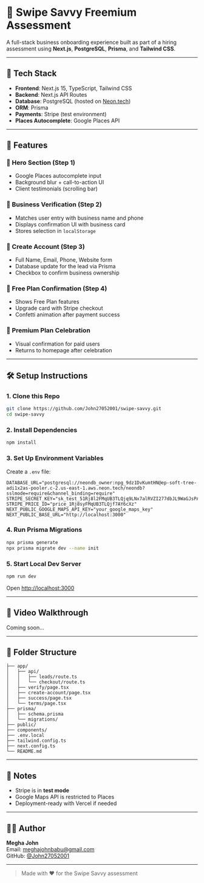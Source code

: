 # 🧠 Swipe Savvy Freemium Assessment

A full-stack business onboarding experience built as part of a hiring assessment using **Next.js**, **PostgreSQL**, **Prisma**, and **Tailwind CSS**.

---

## 🚀 Tech Stack

- **Frontend**: Next.js 15, TypeScript, Tailwind CSS
- **Backend**: Next.js API Routes
- **Database**: PostgreSQL (hosted on [Neon.tech](https://neon.tech))
- **ORM**: Prisma
- **Payments**: Stripe (test environment)
- **Places Autocomplete**: Google Places API

---

## 🌟 Features

### 🔹 Hero Section (Step 1)
- Google Places autocomplete input
- Background blur + call-to-action UI
- Client testimonials (scrolling bar)

### 🔹 Business Verification (Step 2)
- Matches user entry with business name and phone
- Displays confirmation UI with business card
- Stores selection in `localStorage`

### 🔹 Create Account (Step 3)
- Full Name, Email, Phone, Website form
- Database update for the lead via Prisma
- Checkbox to confirm business ownership

### 🔹 Free Plan Confirmation (Step 4)
- Shows Free Plan features
- Upgrade card with Stripe checkout
- Confetti animation after payment success

### 🔹 Premium Plan Celebration
- Visual confirmation for paid users
- Returns to homepage after celebration

---

## 🛠 Setup Instructions

### 1. Clone this Repo
```bash
git clone https://github.com/John27052001/swipe-savvy.git
cd swipe-savvy
```

### 2. Install Dependencies
```bash
npm install
```

### 3. Set Up Environment Variables
Create a `.env` file:
```env
DATABASE_URL="postgresql://neondb_owner:npg_9dz1DvKumtHN@ep-soft-tree-adi1x2as-pooler.c-2.us-east-1.aws.neon.tech/neondb?sslmode=require&channel_binding=require"
STRIPE_SECRET_KEY="sk_test_51Rj8l2FMqUB3TLQjq9LNx7alRVZI277dbJL9WaGJsPAEMIROjcWyrpWNdD6pGlGy3omTZrejDsYa7Sksbzv9NlFa00LW4g5Eh3"
STRIPE_PRICE_ID="price_1Rj8syFMqUB3TLQjf7AY6cXz"
NEXT_PUBLIC_GOOGLE_MAPS_API_KEY="your_google_maps_key"
NEXT_PUBLIC_BASE_URL="http://localhost:3000"
```

### 4. Run Prisma Migrations
```bash
npx prisma generate
npx prisma migrate dev --name init
```

### 5. Start Local Dev Server
```bash
npm run dev
```
Open [http://localhost:3000](http://localhost:3000)

---

## 🎥 Video Walkthrough
Coming soon...

---

## 📁 Folder Structure
```
├── app/
│   ├── api/
│   │   ├── leads/route.ts
│   │   └── checkout/route.ts
│   ├── verify/page.tsx
│   ├── create-account/page.tsx
│   ├── success/page.tsx
│   └── terms/page.tsx
├── prisma/
│   ├── schema.prisma
│   └── migrations/
├── public/
├── components/
├── .env.local
├── tailwind.config.ts
├── next.config.ts
└── README.md
```

---

## 🧪 Notes
- Stripe is in **test mode**
- Google Maps API is restricted to Places
- Deployment-ready with Vercel if needed

---

## 👩‍💻 Author
**Megha John**  
Email: meghajohnbabu@gmail.com  
GitHub: [@John27052001](https://github.com/John27052001)

---

> Made with ❤️ for the Swipe Savvy assessment

